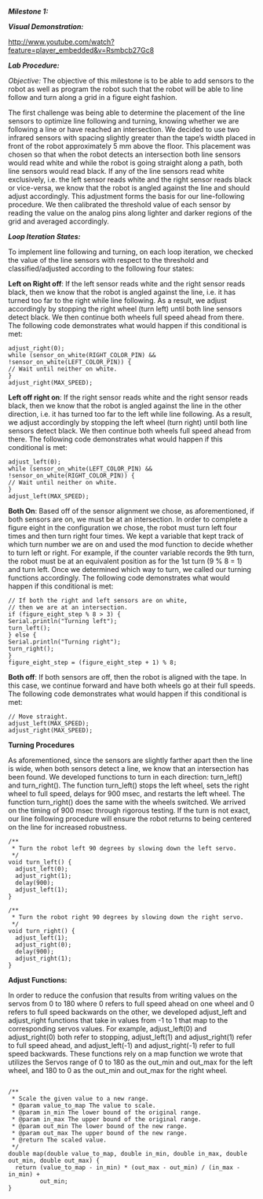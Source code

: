 ***Milestone 1:***

***Visual Demonstration:***

http://www.youtube.com/watch?feature=player_embedded&v=Rsmbcb27Gc8

***Lab Procedure:***

*Objective:* The objective of this milestone is to be able to add sensors to the robot as well as program the robot such that the robot will be able to line follow and turn along a grid in a figure eight fashion.

The first challenge was being able to determine the placement of the line sensors to optimize line following and turning, knowing whether we are following a line or have reached an intersection. We decided to use two infrared sensors with spacing slightly greater than the tape’s width placed in front of the robot approximately 5 mm above the floor. This placement was chosen so that when the robot detects an intersection both line sensors would read white and while the robot is going straight along a path, both line sensors would read black. If any of the line sensors read white exclusively, i.e. the left sensor reads white and the right sensor reads black or vice-versa, we know that the robot is angled against the line and should adjust accordingly. This adjustment forms the basis for our line-following procedure. We then calibrated the threshold value of each sensor by reading the value on the analog pins along lighter and darker regions of the grid and averaged accordingly. 

***Loop Iteration States:***

To implement line following and turning, on each loop iteration, we checked the value of the line sensors with respect to the threshold and classified/adjusted according to the following four states:
	
**Left on Right off**: If the left sensor reads white and the right sensor reads black, then we know that the robot is angled against the line, i.e. it has turned too far to the right while line following. As a result, we adjust accordingly by stopping the right wheel (turn left) until both line sensors detect black. We then continue both wheels full speed ahead from there. The following code demonstrates what would happen if this conditional is met:


```
adjust_right(0);
while (sensor_on_white(RIGHT_COLOR_PIN) && !sensor_on_white(LEFT_COLOR_PIN)) {
// Wait until neither on white.
}
adjust_right(MAX_SPEED);
```

**Left off right on**: If the right sensor reads white and the right sensor reads black, then we know that the robot is angled against the line in the other direction, i.e. it has turned too far to the left while line following. As a result, we adjust accordingly by stopping the left wheel (turn right) until both line sensors detect black. We then continue both wheels full speed ahead from there. The following code demonstrates what would happen if this conditional is met:

```
adjust_left(0);
while (sensor_on_white(LEFT_COLOR_PIN) && !sensor_on_white(RIGHT_COLOR_PIN)) {
// Wait until neither on white.
}
adjust_left(MAX_SPEED);
```

**Both On**:  Based off of the sensor alignment we chose, as aforementioned, if both sensors are on, we must be at an intersection. In order to complete a figure eight in the configuration we chose, the robot must turn left four times and then turn right four times. We kept a variable that kept track of which turn number we are on and used the mod function to decide whether to turn left or right. For example, if the counter variable records the 9th turn, the robot must be at an equivalent position as for the 1st turn (9 % 8 = 1) and turn left. Once we determined which way to turn, we called our turning functions accordingly. The following code demonstrates what would happen if this conditional is met:

```
// If both the right and left sensors are on white,
// then we are at an intersection.
if (figure_eight_step % 8 > 3) {
Serial.println("Turning left");
turn_left();
} else {
Serial.println("Turning right");
turn_right();
}
figure_eight_step = (figure_eight_step + 1) % 8;

```

**Both off**: If both sensors are off, then the robot is aligned with the tape.  In this case, we continue forward and have both wheels go at their full speeds. The following code demonstrates what would happen if this conditional is met:

```
// Move straight.
adjust_left(MAX_SPEED);
adjust_right(MAX_SPEED);
```


**Turning Procedures**

As aforementioned, since the sensors are slightly farther apart then the line is wide, when both sensors detect a line, we know that an intersection has been found. We developed functions to turn in each direction: turn_left() and turn_right(). The function turn_left() stops the left wheel, sets the right wheel to full speed, delays for 900 msec, and restarts the left wheel. The function turn_right() does the same with the wheels switched. We arrived on the timing of 900 msec through rigorous testing. If the turn is not exact, our line following procedure will ensure the robot returns to being centered on the line for increased robustness. 

```
/**
 * Turn the robot left 90 degrees by slowing down the left servo.
 */
void turn_left() {
  adjust_left(0);
  adjust_right(1);
  delay(900);
  adjust_left(1);
}

/**
 * Turn the robot right 90 degrees by slowing down the right servo.
 */
void turn_right() {
  adjust_left(1);
  adjust_right(0);
  delay(900);
  adjust_right(1);
}
```

**Adjust Functions:**

In order to reduce the confusion that results from writing values on the servos from 0 to 180 where 0 refers to full speed ahead on one wheel and 0 refers to full speed backwards on the other, we developed adjust_left and adjust_right functions that take in values from -1 to 1 that map to the corresponding servos values. For example, adjust_left(0) and adjust_right(0) both refer to stopping, adjust_left(1) and adjust_right(1) refer to full speed ahead, and adjust_left(-1) and adjust_right(-1) refer to full speed backwards. These functions rely on a map function we wrote that utilizes the Servos range of 0 to 180 as the out_min and out_max for the left wheel, and 180 to 0 as the out_min and out_max for the right wheel. 

```

/**
 * Scale the given value to a new range.
 * @param value_to_map The value to scale.
 * @param in_min The lower bound of the original range.
 * @param in_max The upper bound of the original range.
 * @param out_min The lower bound of the new range.
 * @param out_max The upper bound of the new range.
 * @return The scaled value.
 */
double map(double value_to_map, double in_min, double in_max, double out_min, double out_max) {
  return (value_to_map - in_min) * (out_max - out_min) / (in_max - in_min) +
         out_min;
}
```
